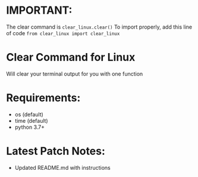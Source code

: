 # IMPORTANT:
The clear command is `clear_linux.clear()`
To import properly, add this line of code `from clear_linux import clear_linux`

# Clear Command for Linux
Will clear your terminal output for you with one function

# Requirements:
 - os (default)
 - time (default)
 - python 3.7+

# Latest Patch Notes:
 - Updated README.md with instructions